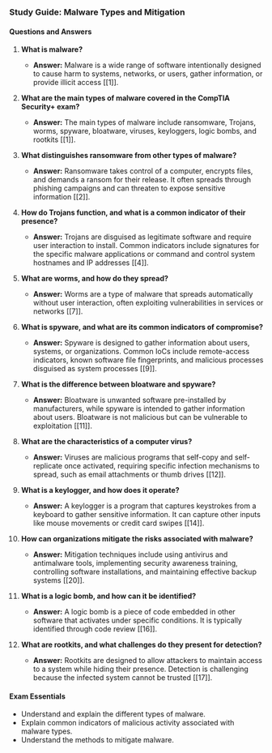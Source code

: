 ### Study Guide: Malware Types and Mitigation

#### Questions and Answers

1. **What is malware?**
   - **Answer:** Malware is a wide range of software intentionally designed to cause harm to systems, networks, or users, gather information, or provide illicit access [[1]].

2. **What are the main types of malware covered in the CompTIA Security+ exam?**
   - **Answer:** The main types of malware include ransomware, Trojans, worms, spyware, bloatware, viruses, keyloggers, logic bombs, and rootkits [[1]].

3. **What distinguishes ransomware from other types of malware?**
   - **Answer:** Ransomware takes control of a computer, encrypts files, and demands a ransom for their release. It often spreads through phishing campaigns and can threaten to expose sensitive information [[2]].

4. **How do Trojans function, and what is a common indicator of their presence?**
   - **Answer:** Trojans are disguised as legitimate software and require user interaction to install. Common indicators include signatures for the specific malware applications or command and control system hostnames and IP addresses [[4]].

5. **What are worms, and how do they spread?**
   - **Answer:** Worms are a type of malware that spreads automatically without user interaction, often exploiting vulnerabilities in services or networks [[7]].

6. **What is spyware, and what are its common indicators of compromise?**
   - **Answer:** Spyware is designed to gather information about users, systems, or organizations. Common IoCs include remote-access indicators, known software file fingerprints, and malicious processes disguised as system processes [[9]].

7. **What is the difference between bloatware and spyware?**
   - **Answer:** Bloatware is unwanted software pre-installed by manufacturers, while spyware is intended to gather information about users. Bloatware is not malicious but can be vulnerable to exploitation [[11]].

8. **What are the characteristics of a computer virus?**
   - **Answer:** Viruses are malicious programs that self-copy and self-replicate once activated, requiring specific infection mechanisms to spread, such as email attachments or thumb drives [[12]].

9. **What is a keylogger, and how does it operate?**
   - **Answer:** A keylogger is a program that captures keystrokes from a keyboard to gather sensitive information. It can capture other inputs like mouse movements or credit card swipes [[14]].

10. **How can organizations mitigate the risks associated with malware?**
    - **Answer:** Mitigation techniques include using antivirus and antimalware tools, implementing security awareness training, controlling software installations, and maintaining effective backup systems [[20]].

11. **What is a logic bomb, and how can it be identified?**
    - **Answer:** A logic bomb is a piece of code embedded in other software that activates under specific conditions. It is typically identified through code review [[16]].

12. **What are rootkits, and what challenges do they present for detection?**
    - **Answer:** Rootkits are designed to allow attackers to maintain access to a system while hiding their presence. Detection is challenging because the infected system cannot be trusted [[17]].

#### Exam Essentials

- Understand and explain the different types of malware.
- Explain common indicators of malicious activity associated with malware types.
- Understand the methods to mitigate malware.

